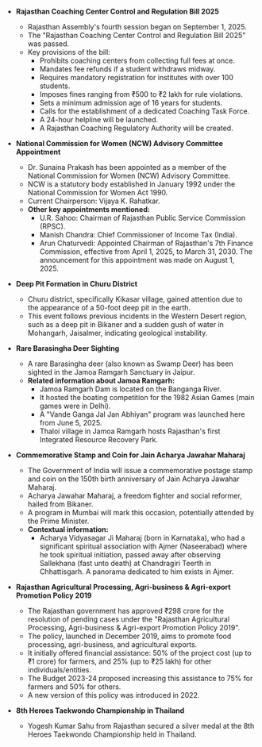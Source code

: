 *   **Rajasthan Coaching Center Control and Regulation Bill 2025**
    *   Rajasthan Assembly's fourth session began on September 1, 2025.
    *   The "Rajasthan Coaching Center Control and Regulation Bill 2025" was passed.
    *   Key provisions of the bill:
        *   Prohibits coaching centers from collecting full fees at once.
        *   Mandates fee refunds if a student withdraws midway.
        *   Requires mandatory registration for institutes with over 100 students.
        *   Imposes fines ranging from ₹500 to ₹2 lakh for rule violations.
        *   Sets a minimum admission age of 16 years for students.
        *   Calls for the establishment of a dedicated Coaching Task Force.
        *   A 24-hour helpline will be launched.
        *   A Rajasthan Coaching Regulatory Authority will be created.

*   **National Commission for Women (NCW) Advisory Committee Appointment**
    *   Dr. Sunaina Prakash has been appointed as a member of the National Commission for Women (NCW) Advisory Committee.
    *   NCW is a statutory body established in January 1992 under the National Commission for Women Act 1990.
    *   Current Chairperson: Vijaya K. Rahatkar.
    *   **Other key appointments mentioned:**
        *   U.R. Sahoo: Chairman of Rajasthan Public Service Commission (RPSC).
        *   Manish Chandra: Chief Commissioner of Income Tax (India).
        *   Arun Chaturvedi: Appointed Chairman of Rajasthan's 7th Finance Commission, effective from April 1, 2025, to March 31, 2030. The announcement for this appointment was made on August 1, 2025.

*   **Deep Pit Formation in Churu District**
    *   Churu district, specifically Kikasar village, gained attention due to the appearance of a 50-foot deep pit in the earth.
    *   This event follows previous incidents in the Western Desert region, such as a deep pit in Bikaner and a sudden gush of water in Mohangarh, Jaisalmer, indicating geological instability.

*   **Rare Barasingha Deer Sighting**
    *   A rare Barasingha deer (also known as Swamp Deer) has been sighted in the Jamoa Ramgarh Sanctuary in Jaipur.
    *   **Related information about Jamoa Ramgarh:**
        *   Jamoa Ramgarh Dam is located on the Banganga River.
        *   It hosted the boating competition for the 1982 Asian Games (main games were in Delhi).
        *   A "Vande Ganga Jal Jan Abhiyan" program was launched here from June 5, 2025.
        *   Thaloi village in Jamoa Ramgarh hosts Rajasthan's first Integrated Resource Recovery Park.

*   **Commemorative Stamp and Coin for Jain Acharya Jawahar Maharaj**
    *   The Government of India will issue a commemorative postage stamp and coin on the 150th birth anniversary of Jain Acharya Jawahar Maharaj.
    *   Acharya Jawahar Maharaj, a freedom fighter and social reformer, hailed from Bikaner.
    *   A program in Mumbai will mark this occasion, potentially attended by the Prime Minister.
    *   **Contextual information:**
        *   Acharya Vidyasagar Ji Maharaj (born in Karnataka), who had a significant spiritual association with Ajmer (Naseerabad) where he took spiritual initiation, passed away after observing Sallekhana (fast unto death) at Chandragiri Teerth in Chhattisgarh. A panorama dedicated to him exists in Ajmer.

*   **Rajasthan Agricultural Processing, Agri-business & Agri-export Promotion Policy 2019**
    *   The Rajasthan government has approved ₹298 crore for the resolution of pending cases under the "Rajasthan Agricultural Processing, Agri-business & Agri-export Promotion Policy 2019".
    *   The policy, launched in December 2019, aims to promote food processing, agri-business, and agricultural exports.
    *   It initially offered financial assistance: 50% of the project cost (up to ₹1 crore) for farmers, and 25% (up to ₹25 lakh) for other individuals/entities.
    *   The Budget 2023-24 proposed increasing this assistance to 75% for farmers and 50% for others.
    *   A new version of this policy was introduced in 2022.

*   **8th Heroes Taekwondo Championship in Thailand**
    *   Yogesh Kumar Sahu from Rajasthan secured a silver medal at the 8th Heroes Taekwondo Championship held in Thailand.